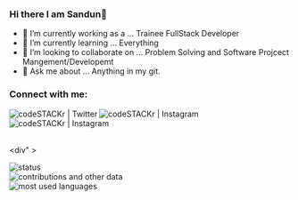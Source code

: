 ### Hi there I am Sandun👋

- 🔭 I’m currently working as a ... Trainee FullStack Developer
- 🌱 I’m currently learning ... Everything
- 👯 I’m looking to collaborate on ... Problem Solving and Software Projcect Mangement/Developemt
- 💬 Ask me about ... Anything in my git.


### Connect with me:
[<img align="left" alt="codeSTACKr | Twitter" src="https://img.shields.io/badge/Twitter-1DA1F2?style=for-the-badge&logo=twitter&logoColor=white" />][twitter]
[<img align="left" alt="codeSTACKr | Instagram" src="https://img.shields.io/badge/Instagram-E4405F?style=for-the-badge&logo=instagram&logoColor=white" />][instagram]
[<img align="left" alt="codeSTACKr | Instagram" src="https://img.shields.io/badge/LinkedIn-0077B5?style=for-the-badge&logo=linkedin&logoColor=white" />][linkedin]

<br />

[twitter]: https://twitter.com/sandun_l_
[instagram]: https://www.instagram.com/_sandun_lakshitha_/
[linkedin]: https://www.linkedin.com/in/sandun-lakshitha-6b7074175/

<br />
<br />

<div" >
  <div>
    <img align="left" alt="status" src="https://github-readme-stats.vercel.app/api?username=Sandun01" />
  </div>
  
  <br />
  
  <div>
    <img align="left" alt="contributions and other data" src="https://github-readme-streak-stats.herokuapp.com/?user=Sandun01" />
  </div>
  
  <br />
  <div>
    <img align="left" alt="most used languages" src="https://github-readme-stats.vercel.app/api/top-langs/?username=Sandun01" />
  </div>
  
</div>

<br />
<br />



